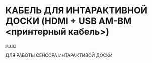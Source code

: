 # КАБЕЛЬ ДЛЯ ИНТАРАКТИВНОЙ ДОСКИ (HDMI + USB AM-BM <принтерный кабель>)

[фото](https://tinyurl.com/cabel-221)


ДЛЯ РАБОТЫ СЕНСОРА ИНТАРАКТИВОЙ ДОСКИ
